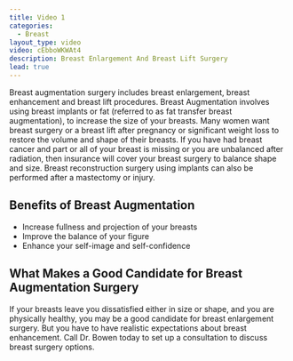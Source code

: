 ```yaml
---
title: Video 1
categories:
  - Breast
layout_type: video
video: cEbboWKWAt4
description: Breast Enlargement And Breast Lift Surgery
lead: true
---
```

Breast augmentation surgery includes breast enlargement, breast enhancement and breast lift procedures. Breast Augmentation involves using breast implants or fat (referred to as fat transfer breast augmentation), to increase the size of your breasts. Many women want breast surgery or a breast lift after pregnancy or significant weight loss to restore the volume and shape of their breasts. If you have had breast cancer and part or all of your breast is missing or you are unbalanced after radiation, then insurance will cover your breast surgery to balance shape and size. Breast reconstruction surgery using implants can also be performed after a mastectomy or injury.

## Benefits of Breast Augmentation
* Increase fullness and projection of your breasts
* Improve the balance of your figure
* Enhance your self-image and self-confidence

## What Makes a Good Candidate for Breast Augmentation Surgery
If your breasts leave you dissatisfied either in size or shape, and you are physically healthy, you may be a good candidate for breast enlargement surgery. But you have to have realistic expectations about breast enhancement. Call Dr. Bowen today to set up a consultation to discuss breast surgery options.
